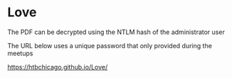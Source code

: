 # Love

The PDF can be decrypted using the NTLM hash of the administrator user

The URL below uses a unique password that only provided during the meetups

https://htbchicago.github.io/Love/

